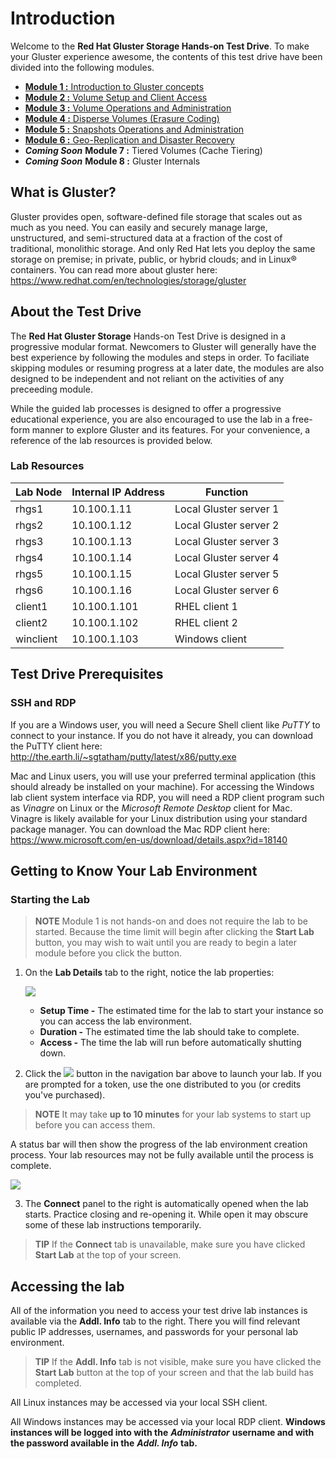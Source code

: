 # Introduction

Welcome to the **Red Hat Gluster Storage Hands-on Test Drive**. To make your Gluster experience awesome, the contents of this test drive have been divided into the following modules.

- <a href="gluster-module-1/">**Module 1 :** Introduction to Gluster concepts</a>
- <a href="gluster-module-2/">**Module 2 :** Volume Setup and Client Access</a>
- <a href="gluster-module-3/">**Module 3 :** Volume Operations and Administration</a>
- <a href="gluster-module-4/">**Module 4 :** Disperse Volumes (Erasure Coding)</a>
- <a href="gluster-module-5/">**Module 5 :** Snapshots Operations and Administration</a>
- <a href="gluster-module-6/">**Module 6 :** Geo-Replication and Disaster Recovery</a>
- ***Coming Soon*** **Module 7 :** Tiered Volumes (Cache Tiering)
- ***Coming Soon*** **Module 8 :** Gluster Internals

## What is Gluster?

Gluster provides open, software-defined file storage that scales out as much as you need. You can easily and securely manage large, unstructured, and semi-structured data at a fraction of the cost of traditional, monolithic storage. And only Red Hat lets you deploy the same storage on premise; in private, public, or hybrid clouds; and in Linux® containers. You can read more about gluster here: <https://www.redhat.com/en/technologies/storage/gluster>

## About the Test Drive

The **Red Hat Gluster Storage** Hands-on Test Drive is designed in a progressive modular format. Newcomers to Gluster will generally have the best experience by following the modules and steps in order. To faciliate skipping modules or resuming progress at a later date, the modules are also designed to be independent and not reliant on the activities of any preceeding module.

While the guided lab processes is designed to offer a progressive educational experience, you are also encouraged to use the lab in a free-form manner to explore Gluster and its features. For your convenience, a reference of the lab resources is provided below.

### Lab Resources

| Lab Node  | Internal IP Address | Function               |
|-----------|---------------------|------------------------|
| rhgs1     | 10.100.1.11         | Local Gluster server 1 |
| rhgs2     | 10.100.1.12         | Local Gluster server 2 |
| rhgs3     | 10.100.1.13         | Local Gluster server 3 |
| rhgs4     | 10.100.1.14         | Local Gluster server 4 |
| rhgs5     | 10.100.1.15         | Local Gluster server 5 |
| rhgs6     | 10.100.1.16         | Local Gluster server 6 |
| client1   | 10.100.1.101        | RHEL client 1          |
| client2   | 10.100.1.102        | RHEL client 2          |
| winclient | 10.100.1.103        | Windows client         |

## Test Drive Prerequisites

### SSH and RDP
If you are a Windows user, you will need a Secure Shell client like *PuTTY* to connect to your instance. If you do not have it already, you can download the PuTTY client here: <http://the.earth.li/~sgtatham/putty/latest/x86/putty.exe>

Mac and Linux users, you will use your preferred terminal application (this should already be installed on your machine). For accessing the Windows lab client system interface via RDP, you will need a RDP client program such as *Vinagre* on Linux or the *Microsoft Remote Desktop* client for Mac. Vinagre is likely available for your Linux distribution using your standard package manager. You can download the Mac RDP client here: <https://www.microsoft.com/en-us/download/details.aspx?id=18140>

## Getting to Know Your Lab Environment

### Starting the Lab

> **NOTE** Module 1 is not hands-on and does not require the lab to be started. Because the time limit will begin after clicking the **Start Lab** button, you may wish to wait until you are ready to begin a later module before you click the button.

1. On the **Lab Details** tab to the right, notice the lab properties:

   ![](http://us-west-2-aws-training.s3.amazonaws.com/awsu-spl/spl02-working-ebs/media/image004.png)

   - **Setup Time -** The estimated time for the lab to start your instance so you can access the lab environment.
   - **Duration -** The estimated time the lab should take to complete.
   - **Access -** The time the lab will run before automatically shutting down.

<ol start="2"><li>Click the <img src="http://us-west-2-aws-training.s3.amazonaws.com/awsu-spl/spl02-working-ebs/media/image005.png"> button in the navigation bar above to launch your lab. If you are prompted for a token, use the one distributed to you (or credits you've purchased).</li></ol>

> **NOTE** It may take **up to 10 minutes** for your lab systems to start up before you can access them.

   A status bar will then show the progress of the lab environment creation process. Your lab resources may not be fully available until the process is complete.

   ![](http://us-west-2-aws-training.s3.amazonaws.com/awsu-spl/spl02-working-ebs/media/image006.png)

<ol start="3"><li>The <strong>Connect</strong> panel to the right is automatically opened when the lab starts. Practice closing and re-opening it. While open it may obscure some of these lab instructions temporarily.</li></ol>

> **TIP** If the **Connect** tab is unavailable, make sure you have clicked **Start Lab** at the top of your screen.


## Accessing the lab

All of the information you need to access your test drive lab instances is available via the **Addl. Info** tab to the right. There you will find relevant public IP addresses, usernames, and passwords for your personal lab environment.

> **TIP** If the **Addl. Info** tab is not visible, make sure you have clicked the **Start Lab** button at the top of your screen and that the lab build has completed.

All Linux instances may be accessed via your local SSH client.

All Windows instances may be accessed via your local RDP client. **Windows instances will be logged into with the** ***Administrator*** **username and with the password available in the** ***Addl. Info*** **tab.**

